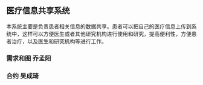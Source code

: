 ## 医疗信息共享系统
   本系统主要是负责患者相关信息的数据共享。患者可以把自己的医疗信息上传到系统中，这样可以方便医生或者其他研究机构进行使用和研究，提高便利性，方便患者治疗，以及医生和研究机构等进行工作。
### 需求和图  乔孟阳
### 合约 吴成琦
